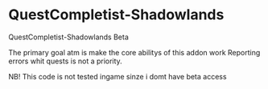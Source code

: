 # QuestCompletist-Shadowlands
QuestCompletist-Shadowlands Beta

The primary goal atm is make the core abilitys of this addon work
Reporting errors whit quests is not a priority.

NB! This code is not tested ingame sinze i domt have beta access 
